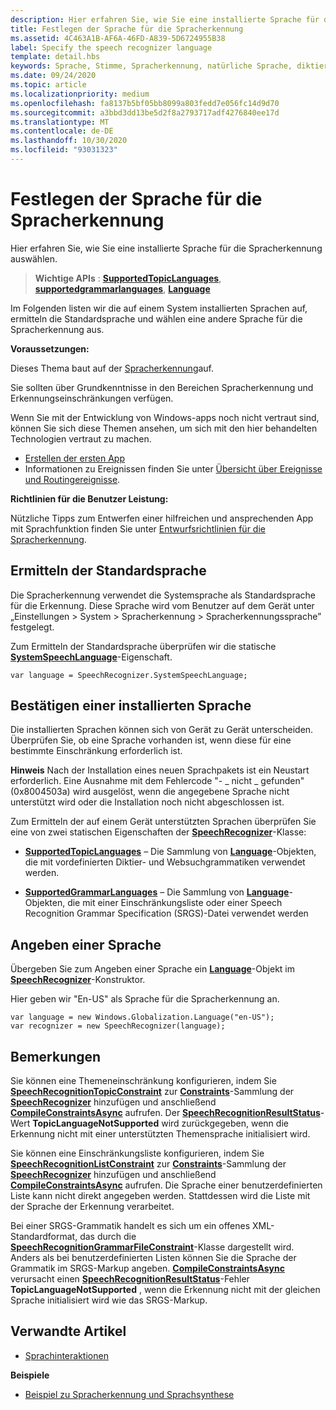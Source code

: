 ```yaml
---
description: Hier erfahren Sie, wie Sie eine installierte Sprache für die Spracherkennung auswählen.
title: Festlegen der Sprache für die Spracherkennung
ms.assetid: 4C463A1B-AF6A-46FD-A839-5D6724955B38
label: Specify the speech recognizer language
template: detail.hbs
keywords: Sprache, Stimme, Spracherkennung, natürliche Sprache, diktieren, Eingabe, Benutzerinteraktion
ms.date: 09/24/2020
ms.topic: article
ms.localizationpriority: medium
ms.openlocfilehash: fa8137b5bf05bb8099a803fedd7e056fc14d9d70
ms.sourcegitcommit: a3bbd3dd13be5d2f8a2793717adf4276840ee17d
ms.translationtype: MT
ms.contentlocale: de-DE
ms.lasthandoff: 10/30/2020
ms.locfileid: "93031323"
---
```

# <a name="specify-the-speech-recognizer-language"></a>Festlegen der Sprache für die Spracherkennung


Hier erfahren Sie, wie Sie eine installierte Sprache für die Spracherkennung auswählen.

> **Wichtige APIs** : [**SupportedTopicLanguages**](/uwp/api/windows.media.speechrecognition.speechrecognizer.supportedtopiclanguages), [**supportedgrammarlanguages**](/uwp/api/windows.media.speechrecognition.speechrecognizer.supportedgrammarlanguages), [**Language**](/uwp/api/Windows.Globalization.Language)


Im Folgenden listen wir die auf einem System installierten Sprachen auf, ermitteln die Standardsprache und wählen eine andere Sprache für die Spracherkennung aus.

**Voraussetzungen:**

Dieses Thema baut auf der [Spracherkennung](speech-recognition.md)auf.

Sie sollten über Grundkenntnisse in den Bereichen Spracherkennung und Erkennungseinschränkungen verfügen.

Wenn Sie mit der Entwicklung von Windows-apps noch nicht vertraut sind, können Sie sich diese Themen ansehen, um sich mit den hier behandelten Technologien vertraut zu machen.

-   [Erstellen der ersten App](../../get-started/your-first-app.md)
-   Informationen zu Ereignissen finden Sie unter [Übersicht über Ereignisse und Routingereignisse](../../xaml-platform/events-and-routed-events-overview.md).

**Richtlinien für die Benutzer Leistung:**

Nützliche Tipps zum Entwerfen einer hilfreichen und ansprechenden App mit Sprachfunktion finden Sie unter [Entwurfsrichtlinien für die Spracherkennung](./speech-interactions.md).

## <a name="identify-the-default-language"></a>Ermitteln der Standardsprache


Die Spracherkennung verwendet die Systemsprache als Standardsprache für die Erkennung. Diese Sprache wird vom Benutzer auf dem Gerät unter „Einstellungen &gt; System &gt; Spracherkennung &gt; Spracherkennungssprache” festgelegt.

Zum Ermitteln der Standardsprache überprüfen wir die statische [**SystemSpeechLanguage**](/uwp/api/windows.media.speechrecognition.speechrecognizer.systemspeechlanguage)-Eigenschaft.

```CSharp
var language = SpeechRecognizer.SystemSpeechLanguage; 
```

## <a name="confirm-an-installed-language"></a>Bestätigen einer installierten Sprache


Die installierten Sprachen können sich von Gerät zu Gerät unterscheiden. Überprüfen Sie, ob eine Sprache vorhanden ist, wenn diese für eine bestimmte Einschränkung erforderlich ist.

**Hinweis**  Nach der Installation eines neuen Sprachpakets ist ein Neustart erforderlich. Eine Ausnahme mit dem Fehlercode "- \_ nicht \_ gefunden" (0x8004503a) wird ausgelöst, wenn die angegebene Sprache nicht unterstützt wird oder die Installation noch nicht abgeschlossen ist.

 

Zum Ermitteln der auf einem Gerät unterstützten Sprachen überprüfen Sie eine von zwei statischen Eigenschaften der [**SpeechRecognizer**](/uwp/api/Windows.Media.SpeechRecognition.SpeechRecognizer)-Klasse:

-   [**SupportedTopicLanguages**](/uwp/api/windows.media.speechrecognition.speechrecognizer.supportedtopiclanguages) – Die Sammlung von [**Language**](/uwp/api/Windows.Globalization.Language)-Objekten, die mit vordefinierten Diktier- und Websuchgrammatiken verwendet werden.

-   [**SupportedGrammarLanguages**](/uwp/api/windows.media.speechrecognition.speechrecognizer.supportedgrammarlanguages) – Die Sammlung von [**Language**](/uwp/api/Windows.Globalization.Language)-Objekten, die mit einer Einschränkungsliste oder einer Speech Recognition Grammar Specification (SRGS)-Datei verwendet werden

## <a name="specify-a-language"></a>Angeben einer Sprache


Übergeben Sie zum Angeben einer Sprache ein [**Language**](/uwp/api/Windows.Globalization.Language)-Objekt im [**SpeechRecognizer**](/uwp/api/Windows.Media.SpeechRecognition.SpeechRecognizer)-Konstruktor.

Hier geben wir "En-US" als Sprache für die Spracherkennung an.


```CSharp
var language = new Windows.Globalization.Language("en-US"); 
var recognizer = new SpeechRecognizer(language); 
```

## <a name="remarks"></a>Bemerkungen


Sie können eine Themeneinschränkung konfigurieren, indem Sie [**SpeechRecognitionTopicConstraint**](/uwp/api/Windows.Media.SpeechRecognition.SpeechRecognitionTopicConstraint) zur [**Constraints**](/uwp/api/windows.media.speechrecognition.speechrecognizer.constraints)-Sammlung der [**SpeechRecognizer**](/uwp/api/Windows.Media.SpeechRecognition.SpeechRecognizer) hinzufügen und anschließend [**CompileConstraintsAsync**](/uwp/api/windows.media.speechrecognition.speechrecognizer.compileconstraintsasync) aufrufen. Der [**SpeechRecognitionResultStatus**](/uwp/api/Windows.Media.SpeechRecognition.SpeechRecognitionResultStatus)-Wert **TopicLanguageNotSupported** wird zurückgegeben, wenn die Erkennung nicht mit einer unterstützten Themensprache initialisiert wird.

Sie können eine Einschränkungsliste konfigurieren, indem Sie [**SpeechRecognitionListConstraint**](/uwp/api/Windows.Media.SpeechRecognition.SpeechRecognitionListConstraint) zur [**Constraints**](/uwp/api/windows.media.speechrecognition.speechrecognizer.constraints)-Sammlung der [**SpeechRecognizer**](/uwp/api/Windows.Media.SpeechRecognition.SpeechRecognizer) hinzufügen und anschließend [**CompileConstraintsAsync**](/uwp/api/windows.media.speechrecognition.speechrecognizer.compileconstraintsasync) aufrufen. Die Sprache einer benutzerdefinierten Liste kann nicht direkt angegeben werden. Stattdessen wird die Liste mit der Sprache der Erkennung verarbeitet.

Bei einer SRGS-Grammatik handelt es sich um ein offenes XML-Standardformat, das durch die [**SpeechRecognitionGrammarFileConstraint**](/uwp/api/Windows.Media.SpeechRecognition.SpeechRecognitionGrammarFileConstraint)-Klasse dargestellt wird. Anders als bei benutzerdefinierten Listen können Sie die Sprache der Grammatik im SRGS-Markup angeben. [**CompileConstraintsAsync**](/uwp/api/windows.media.speechrecognition.speechrecognizer.compileconstraintsasync) verursacht einen [**SpeechRecognitionResultStatus**](/uwp/api/Windows.Media.SpeechRecognition.SpeechRecognitionResultStatus)-Fehler **TopicLanguageNotSupported** , wenn die Erkennung nicht mit der gleichen Sprache initialisiert wird wie das SRGS-Markup.

## <a name="related-articles"></a>Verwandte Artikel

* [Sprachinteraktionen](speech-interactions.md)

**Beispiele**

* [Beispiel zu Spracherkennung und Sprachsynthese](https://github.com/Microsoft/Windows-universal-samples/tree/master/Samples/SpeechRecognitionAndSynthesis)
 

 
